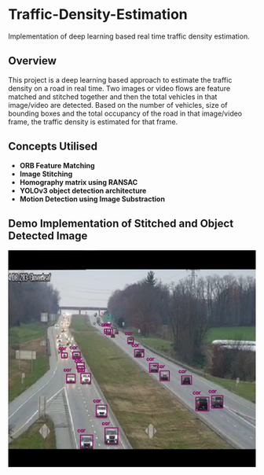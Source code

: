 # Traffic-Density-Estimation
Implementation of deep learning based real time traffic density estimation.

## Overview
This project is a deep learning based approach to estimate the traffic density on a road in real time. Two images or video flows are feature matched and stitched together and then the total vehicles in that image/video are detected. Based on the number of vehicles, size of bounding boxes and the total occupancy of the road in that image/video frame, the traffic density is estimated for that frame.

## Concepts Utilised
* **ORB Feature Matching**
* **Image Stitching**
* **Homography matrix using RANSAC**
* **YOLOv3 object detection architecture**
* **Motion Detection using Image Substraction**

## Demo Implementation of Stitched and Object Detected Image

<img src="Test-Cases/Object_Detection_Image_1.jpg" width="600"/>
